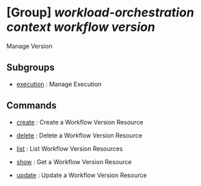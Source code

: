 # [Group] _workload-orchestration context workflow version_

Manage Version

## Subgroups

- [execution](/Commands/workload-orchestration/context/workflow/version/execution/readme.md)
: Manage Execution

## Commands

- [create](/Commands/workload-orchestration/context/workflow/version/_create.md)
: Create a Workflow Version Resource

- [delete](/Commands/workload-orchestration/context/workflow/version/_delete.md)
: Delete a Workflow Version Resource

- [list](/Commands/workload-orchestration/context/workflow/version/_list.md)
: List Workflow Version Resources

- [show](/Commands/workload-orchestration/context/workflow/version/_show.md)
: Get a Workflow Version Resource

- [update](/Commands/workload-orchestration/context/workflow/version/_update.md)
: Update a Workflow Version Resource
